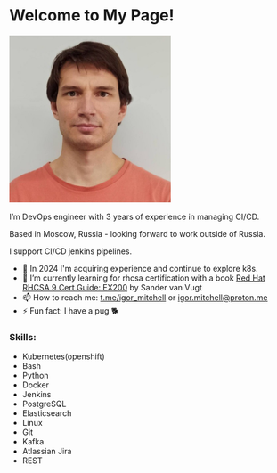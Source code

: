 # Welcome to My Page!

<img src="/img/userpic.jpeg" width="290" height="300" />


I’m DevOps engineer with 3 years of experience in managing CI/CD.

Based in Moscow, Russia - looking forward to work outside of Russia.

I support CI/CD jenkins pipelines. 
- 🌱 In 2024 I'm acquiring experience and continue to explore k8s.
- 🔭 I’m currently learning for rhcsa certification with a book [Red Hat RHCSA 9 Cert Guide: EX200](https://www.barnesandnoble.com/w/red-hat-rhcsa-9-cert-guide-sander-van-vugt/1142518035)
by  Sander van Vugt 
- 📫 How to reach me: [t.me/igor_mitchell](https://t.me/igor_mitchell) or [igor.mitchell@proton.me](mailto:igor.mitchell@proton.me)
- ⚡ Fun fact: I have a pug 🐕

### Skills:
- Kubernetes(openshift)
- Bash
- Python
- Docker
- Jenkins
- PostgreSQL
- Elasticsearch
- Linux
- Git
- Kafka
- Atlassian Jira
- REST

<!--
**aelphias/aelphias** is a ✨ _special_ ✨ repository because its `README.md` (this file) appears on your GitHub profile.
I design, build CI/CD pipelines using gitlab inhouse solution. 
Here are some ideas to get you started:

- 🔭 I’m currently working on ...
- 🌱 I’m currently learning ...
- 👯 I’m looking to collaborate on ...
- 🤔 I’m looking for help with ...
- 💬 Ask me about ...
- 📫 How to reach me: ...
- 😄 Pronouns: ...
- ⚡ Fun fact: ...
-->
